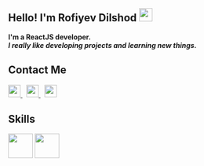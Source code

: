 ### <h2>Hello! I'm Rofiyev Dilshod <img src="https://media.giphy.com/media/hvRJCLFzcasrR4ia7z/giphy.gif" width="27px" /></h2>
<b>I'm a ReactJS developer.</b> <br />
<i><b>I really like developing projects and learning new things.</b></i><br/>

<h2>Contact Me</h2>
<a href="https://t.me/rof1yev" target="_blank">
  <img src="https://www.freepnglogos.com/uploads/telegram-png/telegram-software-wikipedia-2.png" width="25px" />
</a>
&nbsp;
<a href="https://www.facebook.com/?ref=tn_tnmn" target="_blank">
  <img src="https://www.freepnglogos.com/uploads/facebook-logo-13.png" width="25px" />
</a>
&nbsp;
<a href="https://www.instagram.com/rof1yev.js/" target="_blank">
  <img src="https://www.freepnglogos.com/uploads/logo-ig-png/logo-ig-instagram-new-logo-vector-download-13.png" width="25px" />
</a>

### <h2>Skills</h2>
<span><img src="https://www.w3.org/html/logo/downloads/HTML5_1Color_Black.png" width="50" /></span>
<span><img src="https://seeklogo.com/images/C/css-logo-FD0B685547-seeklogo.com.png" width="50" /></span>
